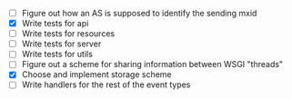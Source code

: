 * [ ] Figure out how an AS is supposed to identify the sending mxid
* [x] Write tests for api
* [ ] Write tests for resources
* [ ] Write tests for server
* [ ] Write tests for utils
* [ ] Figure out a scheme for sharing information between WSGI "threads"
* [x] Choose and implement storage scheme
* [ ] Write handlers for the rest of the event types
